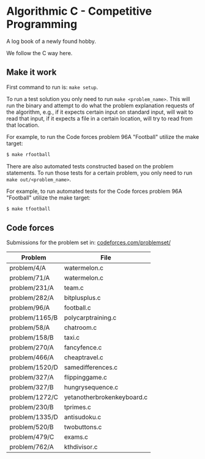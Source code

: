 # Algorithmic C - Competitive Programming

A log book of a newly found hobby.

We follow the C way here.

## Make it work

First command to run is: `make setup`.

To run a test solution you only need to run `make <problem_name>`. This will run the binary and attempt to do what the problem explanation requests of the algorithm, e.g., if it expects certain input on standard input, will wait to read that input, if it expects a file in a certain location, will try to read from that location.

For example, to run the Code forces problem 96A "Football" utilize the make target:
```bash
$ make rfootball
```

There are also automated tests constructed based on the problem statements. To run those tests for a certain problem, you only need to run `make out/<problem_name>`.

For example, to run automated tests for the Code forces problem 96A "Football" utilize the make target:
```bash
$ make tfootball
```

## Code forces

Submissions for the problem set in: [codeforces.com/problemset/](https://codeforces.com/problemset/)

Problem          | File
---------------- | ----
problem/4/A      | watermelon.c
problem/71/A     | watermelon.c
problem/231/A    | team.c
problem/282/A    | bitplusplus.c
problem/96/A     | football.c
problem/1165/B   | polycarptraining.c
problem/58/A     | chatroom.c
problem/158/B    | taxi.c
problem/270/A    | fancyfence.c
problem/466/A    | cheaptravel.c
problem/1520/D   | samedifferences.c
problem/327/A    | flippinggame.c
problem/327/B    | hungrysequence.c
problem/1272/C   | yetanotherbrokenkeyboard.c
problem/230/B    | tprimes.c
problem/1335/D   | antisudoku.c
problem/520/B    | twobuttons.c
problem/479/C    | exams.c
problem/762/A    | kthdivisor.c
